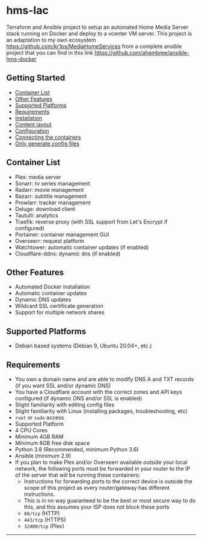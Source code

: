 # hms-Iac

Terraform and Ansible project to setup an automated Home Media Server stack running on Docker and deploy to a vcenter VM server. This project is an adaptation to my own ecosystem https://github.com/kr1ps/MediaHomeServices from a complete ansible project that you can find in this link https://github.com/ahembree/ansible-hms-docker

## Getting Started

- [Container List](#container-list)
- [Other Features](#other-features)
- [Supported Platforms](#supported-platforms)
- [Requirements](#requirements)
- [Installation](#installation)
- [Content layout](#content-layout)
- [Configuration](#configuration)
- [Connecting the containers](#connecting-the-containers)
- [Only generate config files](#only-generate-config-files)

## Container List

- Plex: media server
- Sonarr: tv series management
- Radarr: movie management
- Bazarr: subtitle management
- Prowlarr: tracker management
- Deluge: download client
- Tautulli: analytics
- Traefik: reverse proxy (with SSL support from Let's Encrypt if configured)
- Portainer: container management GUI
- Overseerr: request platform
- Watchtower: automatic container updates (if enabled)
- Cloudflare-ddns: dynamic dns (if enabled)

## Other Features

- Automated Docker installation
- Automatic container updates
- Dynamic DNS updates
- Wildcard SSL certificate generation
- Support for multiple network shares

## Supported Platforms

- Debian based systems (Debian 9, Ubuntu 20.04+, etc.)

## Requirements

- You own a domain name and are able to modify DNS A and TXT records (if you want SSL and/or dynamic DNS)
- You have a Cloudflare account with the correct zones and API keys configured (if dynamic DNS and/or SSL is enabled)
- Slight familiarity with editing config files
- Slight familiarity with Linux (installing packages, troubleshooting, etc)
- `root` or `sudo` access
- Supported Platform
- 4 CPU Cores
- Minimum 4GB RAM
- Minimum 8GB free disk space
- Python 3.8 (Recommended, minimum Python 3.6)
- Ansible (minimum 2.9)
- If you plan to make Plex and/or Overseerr available outside your local network, the following ports must be forwarded in your router to the IP of the server that will be running these containers:
  - Instructions for forwarding ports to the correct device is outside the scope of this project as every router/gateway has different instructions.
  - This is in no way guaranteed to be the best or most secure way to do this, and this assumes your ISP does not block these ports
  - `80/tcp` (HTTP)
  - `443/tcp` (HTTPS)
  - `32400/tcp` (Plex)

---